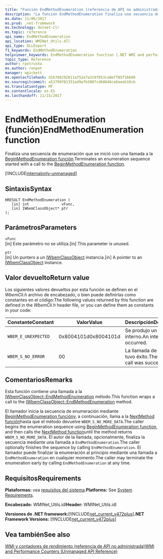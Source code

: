 ```yaml
---
title: "Función EndMethodEnumeration (referencia de API no administrada)"
description: "La función EndMethodEnumeration finaliza una secuencia de enumeración de método."
ms.date: 11/06/2017
ms.prod: .net-framework
ms.technology: dotnet-clr
ms.topic: reference
api_name: EndMethodEnumeration
api_location: WMINet_Utils.dll
api_type: DLLExport
f1_keywords: EndMethodEnumeration
helpviewer_keywords: EndMethodEnumeration function [.NET WMI and performance counters]
topic_type: Reference
author: rpetrusha
ms.author: ronpet
manager: wpickett
ms.openlocfilehash: d1b768292811a752e7a319f853ca8eff85f1bb08
ms.sourcegitcommit: a53799f81351ad9afb3007cd68846ce6aeeb10cb
ms.translationtype: MT
ms.contentlocale: es-ES
ms.lasthandoff: 11/15/2017
---
```

# <a name="endmethodenumeration-function"></a><span data-ttu-id="71b3d-103">EndMethodEnumeration (función)</span><span class="sxs-lookup"><span data-stu-id="71b3d-103">EndMethodEnumeration function</span></span>
<span data-ttu-id="71b3d-104">Finaliza una secuencia de enumeración que se inició con una llamada a la [BeginMethodEnumeration función](beginmethodenumeration.md).</span><span class="sxs-lookup"><span data-stu-id="71b3d-104">Terminates an enumeration sequence started with a call to the [BeginMethodEnumeration function](beginmethodenumeration.md).</span></span>  

[!INCLUDE[internalonly-unmanaged](../../../../includes/internalonly-unmanaged.md)]
    
## <a name="syntax"></a><span data-ttu-id="71b3d-105">Sintaxis</span><span class="sxs-lookup"><span data-stu-id="71b3d-105">Syntax</span></span>  
  
```  
HRESULT EndMethodEnumeration (
   [in] int               vFunc, 
   [in] IWbemClassObject* ptr 
); 
```  

## <a name="parameters"></a><span data-ttu-id="71b3d-106">Parámetros</span><span class="sxs-lookup"><span data-stu-id="71b3d-106">Parameters</span></span>

`vFunc`  
<span data-ttu-id="71b3d-107">[in] Este parámetro no se utiliza.</span><span class="sxs-lookup"><span data-stu-id="71b3d-107">[in] This parameter is unused.</span></span>

`ptr`  
<span data-ttu-id="71b3d-108">[in] Un puntero a un [IWbemClassObject](https://msdn.microsoft.com/library/aa391433%28v=vs.85%29.aspx) instancia.</span><span class="sxs-lookup"><span data-stu-id="71b3d-108">[in] A pointer to an [IWbemClassObject](https://msdn.microsoft.com/library/aa391433%28v=vs.85%29.aspx) instance.</span></span>

## <a name="return-value"></a><span data-ttu-id="71b3d-109">Valor devuelto</span><span class="sxs-lookup"><span data-stu-id="71b3d-109">Return value</span></span>

<span data-ttu-id="71b3d-110">Los siguientes valores devueltos por esta función se definen en el *WbemCli.h* archivo de encabezado, o bien puede definirlas como constantes en el código:</span><span class="sxs-lookup"><span data-stu-id="71b3d-110">The following values returned by this function are defined in the *WbemCli.h* header file, or you can define them as constants in your code:</span></span>

|<span data-ttu-id="71b3d-111">Constante</span><span class="sxs-lookup"><span data-stu-id="71b3d-111">Constant</span></span>  |<span data-ttu-id="71b3d-112">Valor</span><span class="sxs-lookup"><span data-stu-id="71b3d-112">Value</span></span>  |<span data-ttu-id="71b3d-113">Descripción</span><span class="sxs-lookup"><span data-stu-id="71b3d-113">Description</span></span>  |
|---------|---------|---------|
|`WBEM_E_UNEXPECTED` | <span data-ttu-id="71b3d-114">0x8004101d</span><span class="sxs-lookup"><span data-stu-id="71b3d-114">0x8004101d</span></span> | <span data-ttu-id="71b3d-115">Se produjo un error interno.</span><span class="sxs-lookup"><span data-stu-id="71b3d-115">An internal error occurred.</span></span> |
|`WBEM_S_NO_ERROR` | <span data-ttu-id="71b3d-116">0</span><span class="sxs-lookup"><span data-stu-id="71b3d-116">0</span></span> | <span data-ttu-id="71b3d-117">La llamada de función tuvo éxito.</span><span class="sxs-lookup"><span data-stu-id="71b3d-117">The function call was successful.</span></span>  |
  
## <a name="remarks"></a><span data-ttu-id="71b3d-118">Comentarios</span><span class="sxs-lookup"><span data-stu-id="71b3d-118">Remarks</span></span>

<span data-ttu-id="71b3d-119">Esta función contiene una llamada a la [IWbemClassObject::EndMethodEnumeration](https://msdn.microsoft.com/library/aa391441(v=vs.85).aspx) método.</span><span class="sxs-lookup"><span data-stu-id="71b3d-119">This function wraps a call to the [IWbemClassObject::EndMethodEnumeration](https://msdn.microsoft.com/library/aa391441(v=vs.85).aspx) method.</span></span>

<span data-ttu-id="71b3d-120">El llamador inicia la secuencia de enumeración mediante [BeginMethodEnumeration función](beginmethodenumeration.md)y, a continuación, llama a la [NextMethod función](nextmethod.md )hasta que el método devuelve `WBEM_S_NO_MORE_DATA`.</span><span class="sxs-lookup"><span data-stu-id="71b3d-120">The caller begins the enumeration sequence using [BeginMethodEnumeration function](beginmethodenumeration.md), and then calls the [NextMethod function](nextmethod.md )until the method  returns `WBEM_S_NO_MORE_DATA`.</span></span> <span data-ttu-id="71b3d-121">El autor de la llamada, opcionalmente, finaliza la secuencia mediante una llamada a `EndMethodEnumeration`.</span><span class="sxs-lookup"><span data-stu-id="71b3d-121">The caller optionally finishes the sequence by calling `EndMethodEnumeration`.</span></span> <span data-ttu-id="71b3d-122">El llamador puede finalizar la enumeración al principio mediante una llamada a `EndMethodEnumeration` en cualquier momento.</span><span class="sxs-lookup"><span data-stu-id="71b3d-122">The caller may terminate the enumeration early by calling `EndMethodEnumeration` at any time.</span></span>

## <a name="requirements"></a><span data-ttu-id="71b3d-123">Requisitos</span><span class="sxs-lookup"><span data-stu-id="71b3d-123">Requirements</span></span>  
 <span data-ttu-id="71b3d-124">**Plataformas:** vea [requisitos del sistema](../../../../docs/framework/get-started/system-requirements.md).</span><span class="sxs-lookup"><span data-stu-id="71b3d-124">**Platforms:** See [System Requirements](../../../../docs/framework/get-started/system-requirements.md).</span></span>  
  
 <span data-ttu-id="71b3d-125">**Encabezado:** WMINet_Utils.idl</span><span class="sxs-lookup"><span data-stu-id="71b3d-125">**Header:** WMINet_Utils.idl</span></span>  
  
 <span data-ttu-id="71b3d-126">**Versiones de .NET framework:**[!INCLUDE[net_current_v472plus](../../../../includes/net-current-v472plus.md)]</span><span class="sxs-lookup"><span data-stu-id="71b3d-126">**.NET Framework Versions:** [!INCLUDE[net_current_v472plus](../../../../includes/net-current-v472plus.md)]</span></span>  
  
## <a name="see-also"></a><span data-ttu-id="71b3d-127">Vea también</span><span class="sxs-lookup"><span data-stu-id="71b3d-127">See also</span></span>  
[<span data-ttu-id="71b3d-128">WMI y contadores de rendimiento (referencia de API no administrada)</span><span class="sxs-lookup"><span data-stu-id="71b3d-128">WMI and Performance Counters (Unmanaged API Reference)</span></span>](index.md)
